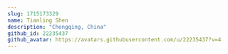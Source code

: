 ```yaml
---
slug: 1715173329
name: Tianling Shen
description: "Chongqing, China"
github_id: 22235437
github_avatar: https://avatars.githubusercontent.com/u/22235437?v=4
---
```


